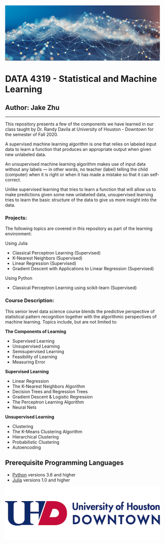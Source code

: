 ![ML banner](MLbanner.jpg)
# DATA 4319 - Statistical and Machine Learning
## Author: Jake Zhu
---
This repository presents a few of the components we have learned in our class taught by Dr. Randy Davila at University of Houston - Downtown for the semester of Fall 2020. 

A supervised machine learning algorithm is one that relies on labeled input data to learn a function that produces an appropriate output when given new unlabeled data.

An unsupervised machine learning algorithm makes use of input data without any labels — in other words, no teacher (label) telling the child (computer) when it is right or when it has made a mistake so that it can self-correct.

Unlike supervised learning that tries to learn a function that will allow us to make predictions given some new unlabeled data, unsupervised learning tries to learn the basic structure of the data to give us more insight into the data.

### Projects:
The following topics are covered in this repository as part of the learning environment:

Using Julia
- Classical Perceptron Learning (Supervised)
- K-Nearest Neighbors (Supervised)
- Linear Regression (Supervised)
- Gradient Descent with Applications to Linear Regression (Supervised)

Using Python
- Classical Perceptron Learning using scikit-learn (Supervised)

### Course Description: 
This senior level data science course blends the predictive perspective of statistical pattern recognition together with the algorithmic perspectives of  machine learning. Topics include,  but  are  not  limited  to: 

**The Components of Learning**
 - Supervised Learning
 - Unsupervised Learning
 - Semisupervised Learning
 - Feasibility of Learning
 - Measuring Error

**Supervised Learning**
 - Linear Regression
 - The K-Nearest Neighbors Algorithm
 - Decision Trees and Regression Trees
 - Gradient Descent & Logistic Regression
 - The Perceptron Learning Algorithm
 - Neural Nets
 
**Unsupervised Learning**
 - Clustering 
 - The K-Means Clustering Algorithm
 - Hierarchical Clustering
 - Probabilistic Clustering 
 - Autoencoding 
 
 
 ## Prerequisite Programming Languages 
- [Python](https://www.python.org/) versions 3.6 and higher 
- [Julia](https://julialang.org/) versions 1.0 and higher

![UHD banner](UHDlogo.png)
